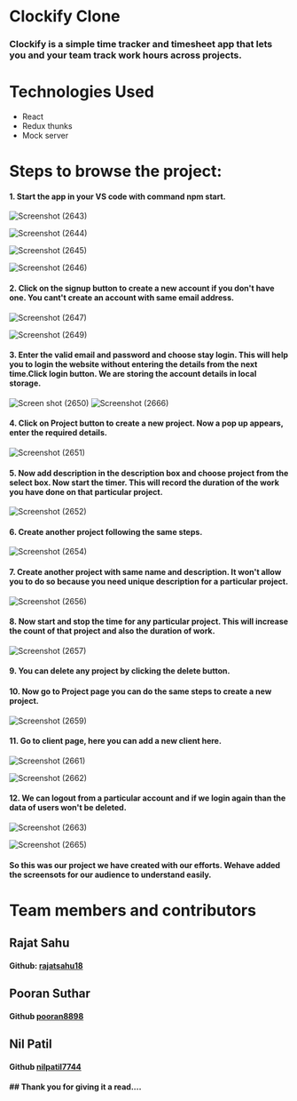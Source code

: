 # Clockify Clone
### Clockify is a simple time tracker and timesheet app that lets you and your team track work hours across projects.
# Technologies Used
* React
* Redux thunks
* Mock server
# Steps to browse the project:
#### 1.  Start the app in your VS code with command npm start.
![Screenshot (2643)](https://user-images.githubusercontent.com/61904192/115172600-37419f80-a0e3-11eb-9921-e7a67bb123af.png)

![Screenshot (2644)](https://user-images.githubusercontent.com/61904192/115172695-6bb55b80-a0e3-11eb-9e5c-4a1c5ba8cac5.png)

![Screenshot (2645)](https://user-images.githubusercontent.com/61904192/115172705-707a0f80-a0e3-11eb-9c9b-2b6715cd8fcf.png)

![Screenshot (2646)](https://user-images.githubusercontent.com/61904192/115172711-7243d300-a0e3-11eb-9868-ba74e61c2784.png)

#### 2.  Click on the signup button to create a new account if you don't have one. You cant't create an account with same email address.
![Screenshot (2647)](https://user-images.githubusercontent.com/61904192/115172781-9acbcd00-a0e3-11eb-94fe-57620d042213.png)

![Screenshot (2649)](https://user-images.githubusercontent.com/61904192/115172910-cd75c580-a0e3-11eb-9981-a38e26c67d7f.png)
#### 3.  Enter the valid email and password and choose stay login. This will help you to login the website without entering the details from the next time.Click login button. We are storing the account details in local storage.
![Screen shot (2650)](https://user-images.githubusercontent.com/61904192/115172805-a15a4480-a0e3-11eb-9b5a-244dae873dd7.png)
![Screenshot (2666)](https://user-images.githubusercontent.com/61904192/115173448-f21e6d00-a0e4-11eb-9413-9c9541d100c5.png)


#### 4.  Click on Project button to create a new project. Now a pop up appears, enter the required details.
![Screenshot (2651)](https://user-images.githubusercontent.com/61904192/115172951-e3838600-a0e3-11eb-9a50-892086decb01.png)
#### 5.  Now add description in the description box and choose project from the select box. Now start the timer. This will record the duration of the work you have done on that particular project.
![Screenshot (2652)](https://user-images.githubusercontent.com/61904192/115172963-e8e0d080-a0e3-11eb-98f3-dd7886f43893.png)
#### 6.  Create another project following the same steps.
![Screenshot (2654)](https://user-images.githubusercontent.com/61904192/115173104-2e050280-a0e4-11eb-96ae-31e3481c1f18.png)
#### 7.  Create another project with same name and description. It won't allow you to do so because you need unique description for a particular project.
![Screenshot (2656)](https://user-images.githubusercontent.com/61904192/115173027-1463bb00-a0e4-11eb-8b56-b98352e63049.png)

#### 8. Now start and stop the time for any particular project. This will increase the count of that project and also the duration of work.
![Screenshot (2657)](https://user-images.githubusercontent.com/61904192/115173152-4412c300-a0e4-11eb-8a9a-4b59438c5b5b.png)

#### 9. You can delete any project by clicking the delete button.
#### 10. Now go to Project page you can do the same steps to create a new project.

![Screenshot (2659)](https://user-images.githubusercontent.com/61904192/115173206-69073600-a0e4-11eb-9728-b783f0fa0be3.png)

#### 11. Go to client page, here you can add a new client here.
![Screenshot (2661)](https://user-images.githubusercontent.com/61904192/115173240-78867f00-a0e4-11eb-8b86-dd6e01db0d04.png)

![Screenshot (2662)](https://user-images.githubusercontent.com/61904192/115173254-83d9aa80-a0e4-11eb-9693-afaeddc18ca2.png)

#### 12. We can logout from a particular account and if we login again than the data of users won't be deleted.
![Screenshot (2663)](https://user-images.githubusercontent.com/61904192/115173357-c56a5580-a0e4-11eb-93ee-3e7068487199.png)

![Screenshot (2665)](https://user-images.githubusercontent.com/61904192/115173362-c7341900-a0e4-11eb-9744-3f1bc8840f89.png)

#### So this was our project we have created with our efforts. Wehave added the screensots for our audience to understand easily.

# Team members and contributors
## Rajat Sahu 
#### Github: [rajatsahu18](https://github.com/rajatsahu18)
## Pooran Suthar
#### Github [pooran8898](https://github.com/Pooran8898)
## Nil Patil
#### Github [nilpatil7744](https://github.com/nilpatil7744)

#### ## Thank you for giving it a read....
